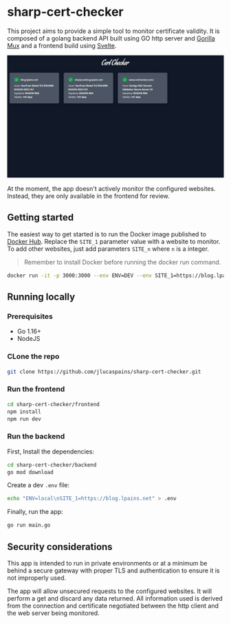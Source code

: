 # sharp-cert-checker
This project aims to provide a simple tool to monitor certificate validity. It is composed of a golang backend API built using GO http server and [Gorilla Mux](https://github.com/gorilla/mux) and a frontend build using [Svelte](https://svelte.dev/).

![Demo image](/docs/demo.jpeg)

At the moment, the app doesn't actively monitor the configured websites. Instead, they are only available in the frontend for review.

## Getting started
The easiest way to get started is to run the Docker image published to [Docker Hub](https://hub.docker.com/repository/docker/jlucaspains/sharp-cert-checker/general). Replace the `SITE_1` parameter value with a website to monitor. To add other websites, just add parameters `SITE_n` where `n` is a integer.

> Remember to install Docker before running the docker run command.

```bash
docker run -it -p 3000:3000 --env ENV=DEV --env SITE_1=https://blog.lpains.net jlucaspains/sharp-cert-checker
```

## Running locally
### Prerequisites
* Go 1.16+
* NodeJS

### CLone the repo
```bash
git clone https://github.com/jlucaspains/sharp-cert-checker.git
```

### Run the frontend
```bash
cd sharp-cert-checker/frontend
npm install
npm run dev
```

### Run the backend
First, Install the dependencies:

```bash
cd sharp-cert-checker/backend
go mod download
```

Create a dev `.env` file:
```bash
echo "ENV=local\nSITE_1=https://blog.lpains.net" > .env
```

Finally, run the app:
```bash
go run main.go
```

## Security considerations
This app is intended to run in private environments or at a minimum be behind a secure gateway with proper TLS and authentication to ensure it is not improperly used.

The app will allow unsecured requests to the configured websites. It will perform a get and discard any data returned. All information used is derived from the connection and certificate negotiated between the http client and the web server being monitored.
